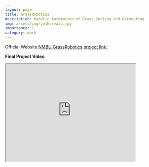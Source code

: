 ```yaml
---
layout: page
title: GrassRobotics
description: Robotic Automation of Grass Cutting and Harvesting
img: assets/img/yothorvald.jpg
importance: 1
category: work
---
```


Official Website <a href="https://www.nmbu.no/en/projects/node/34459">NMBU GrassRobotics project link </a>.

<b> Final Project Video </b>

<iframe width="420" height="315"
src="https://www.youtube.com/embed/4DQEL-MM1AE">
</iframe>
